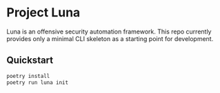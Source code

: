 # Project Luna

Luna is an offensive security automation framework. This repo currently provides
only a minimal CLI skeleton as a starting point for development.

## Quickstart
```bash
poetry install
poetry run luna init
```
